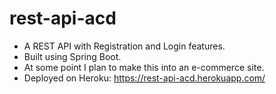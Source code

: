 # rest-api-acd

* A REST API with Registration and Login features.
* Built using Spring Boot.
* At some point I plan to make this into an e-commerce site.
* Deployed on Heroku: https://rest-api-acd.herokuapp.com/
